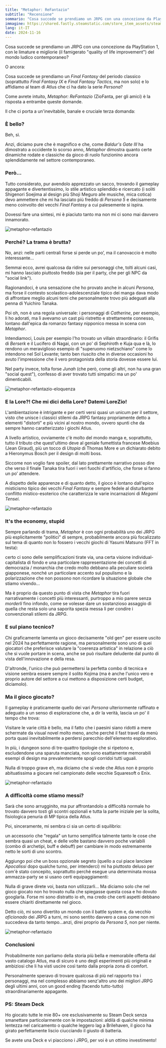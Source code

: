 ```yaml
---
title: "Metaphor: ReFantazio"
subtitle: "Recensione"
sommario: "Cosa succede se prendiamo un JRPG con una concezione da PlayStation 1, con le limature e migliorie (il famigerato \"quality of life improvement\") del mondo ludico contemporaneo?"
immagine: https://shared.fastly.steamstatic.com/store_item_assets/steam/apps/2679460/header.jpg?
lang: it-IT
date: 2024-11-16
---
```


Cosa succede se prendiamo un JRPG con una concezione da PlayStation 1, con le limature e migliorie (il famigerato "quality of life improvement") del mondo ludico contemporaneo?

O ancora: 

Cosa succede se prendiamo un _Final Fantasy_ del periodo classico (soprattutto _Final Fantasy IX_ e _Final Fantasy Tactics_, ma non solo) e lo affidiamo al team di Atlus che ci ha dato la serie _Persona_?

Come avrete intuito, _Metaphor: ReFantazio_ (ZioFanta, per gli amici) è la risposta a entrambe queste domande.

Il che ci porta a un'inevitabile, banale e cruciale terza domanda:

### È bello?

Beh, sì.

Anzi, diciamo pure che è magnifico e che, come _Baldur's Gate III_ ha dimostrato a occidente lo scorso anno, _Metaphor_ dimostra quanto certe dinamiche rodate e classiche da gioco di ruolo funzionino ancora splendidamente nel settore contemporaneo.

### Però...

Tutto considerato, pur avendolo apprezzato un sacco, trovando il gameplay appagante e divertentissimo, lo stile artistico splendido e ricercato (i soliti Shigenori Soejima al design più Shoji Meguro alle musiche, mica cotica) devo ammettere che mi ha lasciato più freddo di _Persona 5_ e decisamente meno coinvolto dei vecchi _Final Fantasy_ a cui palesemente si ispira.

Dovessi fare una sintesi, mi è piaciuto tanto ma non mi ci sono mai davvero innamorato.

![metaphor-refantazio](https://metaphor.atlus.com/media/img/hero/hero-art.jpg)

### Perché? La trama è brutta?

No, anzi: nelle parti centrali forse si perde un po’, ma il canovaccio è molto interessante... 

Semmai ecco, avrei qualcosa da ridire sui personaggi che, tolti alcuni casi, mi hanno lasciato piuttosto freddo (sia per il party, che per gli NPC da "social link").

Ragionandoci, è una sensazione che ho provato anche in alcuni _Persona_, ma forse il contesto scolastico-adolescenziale tipico dei manga dava modo di affrontare meglio alcuni temi che personalmente trovo più adeguati alla penna di Yuichiro Tanaka.

Poi oh, non è una regola universale: i personaggi di _Catherine_, per esempio, li ho adorati, ma lì avevamo un cast più ristretto e strettamente connesso, lontano dall'epica da romanzo fantasy nipponico messa in scena con _Metaphor_.

Intendiamoci, Louis per esempio l'ho trovato un villain straordinario: il Grifis di _Berserk_ e il Lucifero di Nagai, con un po' di Sephiroth e Kuja qua e là, lo rendono un meraviglioso esempio di "superuomo nietzschiano" come lo intendono nel Sol Levante; tanto ben riuscito che in diverse occasioni ho avuto l'impressione che il vero protagonista della storia dovesse essere lui.

Nel party invece, tolta forse _Junah_ (che però, come gli altri, non ha una gran "social quest"), confesso di aver trovato tutti simpatici ma un po' dimenticabili.

![metaphor-refantazio-eloquenza](https://shared.fastly.steamstatic.com/store_item_assets/steam/apps/2679460/ss_292f6c637e0c0e81b225aa055c4a348f821cbd48.600x338.jpg)

### E la Lore?! Che mi dici della Lore? Datemi LoreZio!

L'ambientazione è intrigante e per certi versi quasi un unicum per il settore, visto che unisce i classici stilemi da JRPG fantasy propriamente detto a elementi "distorti" e più vicini al nostro mondo, ovvero spunti che da sempre hanno caratterizzato i giochi Atlus.

A livello artistico, ovviamente c'è molto del mondo manga e, soprattutto, tutto il tributo che quest'ultimo deve al geniale fumettista francese Moebius (Jean Giraud), più un tocco di _Utopia_ di Thomas More e un dichiarato debito a Hieronymus Bosch per il design di molti boss.

Siccome non voglio fare spoiler, dal lato prettamente narrativo posso dire che verso il finale Tanaka tira fuori i veri fuochi d'artificio, che forse si fanno un po’ attendere.

A dispetto delle apparenze e di quanto detto, il gioco è lontano dall'epico misticismo tipico dei vecchi _Final Fantasy_ e sempre fedele al disturbante conflitto mistico-esoterico che caratterizza le varie incarnazioni di _Megami Tensei_.

![metaphor-refantazio](https://shared.fastly.steamstatic.com/store_item_assets/steam/apps/2679460/ss_d7b6ce25211a2900b4158afbecc7ff3b5184f377.600x338.jpg?t=1730283977)

### It's the economy, stupid

Sempre parlando di trama, _Metaphor_ è con ogni probabilità uno dei JRPG più esplicitamente "politici" di sempre, probabilmente ancora più focalizzato sul tema di quanto non lo fossero i vecchi giochi di Yasumi Matsuno (FFT in testa):

certo ci sono delle semplificazioni tirate via, una certa visione individual-capitalista di fondo e una particolare rappresentazione dei concetti di democrazia / monarchia che credo molto debbano alla peculiare società giapponese, nonché un particolare accento sul populismo e la polarizzazione che non possono non ricordare la situazione globale che stiamo vivendo...

Ma è proprio da questo punto di vista che _Metaphor_ tira fuori narrativamente i concetti più interessanti, purtroppo a mio parere senza _morderli_ fino infondo, come se volesse dare un sostanzioso assaggio di quella che resta solo una saporita spezia messa lì per condire i convenzionali stilemi da JRPG.

### E sul piano tecnico?

Chi graficamente lamenta un gioco decisamente "old gen" per essere uscito nel 2024 ha perfettamente ragione, ma personalmente sono uno di quei giocatori che preferisce valutare la "coerenza artistica" in relazione a ciò che si vuole portare in scena, anche se può risultare deludente dal punto di vista dell'innovazione e della resa.

D'altronde, l'unico che può permettersi la perfetta combo di tecnica e visione sembra essere sempre il solito Kojima (ma è anche l'unico vero e proprio autore del settore a cui mettono a disposizione certi budget, diciamolo).

### Ma il gioco giocato?

Il gameplay è praticamente quello dei vari _Persona_ ulteriormente raffinato e adeguato a un senso di esplorazione che, a dir la verità, lascia un po' il tempo che trova: 

Visitare le varie città è bello, ma il fatto che i paesini siano ridotti a mere schermate da visual novel molto meno, anche perché il fast travel da menù porta quasi inevitabilmente a perdersi parecchio dell'elemento esplorativo. 

In più, i dungeon sono di tre-quattro tipologie che si ripetono e, escludendone una sparuta manciata, non sono esattamente memorabili esempi di design ma prevalentemente spogli corridoi tutti uguali.

Nulla di troppo grave eh, ma diciamo che si vede che Atlus non è proprio abituatissima a giocare nel campionato delle vecchie Squaresoft o Enix.

![metaphor-refantazio](https://shared.fastly.steamstatic.com/store_item_assets/steam/apps/2679460/ss_dea9ff5f1572b5d4efb4d33b4d1d3decb1e8ce48.600x338.jpg)

### A difficoltà come stiamo messi?

Sarà che sono arrugginito, ma pur affrontandolo a difficoltà normale ho trovato davvero tosti gli scontri opzionali e tutta la parte iniziale per la solita, fisiologica penuria di MP tipica della Atlus.

Poi, sinceramente, mi sembra ci sia un certo di squilibrio: 

un accessorio che "regala" un turno semplifica talmente tanto le cose che sembra quasi un cheat, e delle volte bastano davvero poche variabili (combo di archetipi, buff e debuff) per cambiare in modo estremamente netto le sorti di uno scontro.

Aggiungo poi che un boss opzionale segreto (quello a cui piace lanciare _Apocalissi_ dopo qualche turno, per intenderci) mi ha piuttosto deluso per com'è stato concepito, soprattutto perché esegue una determinata mossa ammazza-party se si usano certi equipaggiamenti: 

Nulla di grave direte voi, basta non utilizzarli... Ma diciamo solo che nel gioco giocato non ho trovato nulla che spiegasse questa cosa e ho dovuto googlarla. Forse mi sono distratto io eh, ma credo che certi aspetti debbano essere chiariti direttamente nel gioco.

Detto ciò, mi sono divertito un mondo con il battle system e, da vecchio _aficionado_ dei JRPG a turni, mi sono sentito davvero a casa come non mi succedeva da tanto tempo...anzi, direi proprio da _Persona 5_, non per niente. 

![metaphor-refantazio](https://shared.fastly.steamstatic.com/store_item_assets/steam/apps/2679460/ss_de16693b88cfb65a20157ddd41925b3ce80e96f1.600x338.jpg)

### Conclusioni

Probabilmente non parliamo della storia più bella e memorabile offerta dal vasto catalogo Atlus, ma di sicuro è uno degli esperimenti più originali e ambiziosi che li ha visti uscire così tanto dalla propria zona di comfort.

Personalmente speravo di trovare qualcosa di più nel rapporto tra i personaggi, ma nel complesso abbiamo senz'altro uno dei migliori JRPG degli ultimi anni, con un good ending (facendo tutto-tutto) straordinariamente appagante.

### PS: Steam Deck

Ho giocato tutte le mie 80+ ore esclusivamente su Steam Deck senza smanettare particolarmente con le impostazioni: aldilà di qualche minima lentezza nel caricamento o qualche leggero lag a Brilehaven, il gioco ha girato perfettamente liscio ciucciando il giusto di batteria.

Se avete una Deck e vi piacciono i JRPG, per voi è un ottimo investimento!
 